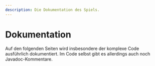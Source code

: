 ```yaml
---
description: Die Dokumentation des Spiels.
---
```


# Dokumentation

Auf den folgenden Seiten wird insbesondere der komplexe Code ausführlich dokumentiert. Im Code selbst gibt es allerdings auch noch Javadoc-Kommentare.

